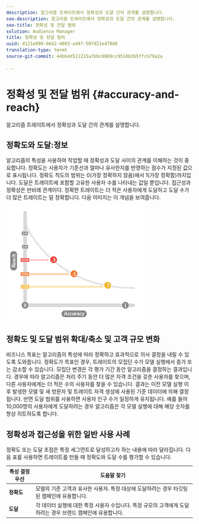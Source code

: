 ```yaml
---
description: 알고리즘 트레이트에서 정확성과 도달 간의 관계를 설명합니다.
seo-description: 알고리즘 트레이트에서 정확성과 도달 간의 관계를 설명합니다.
seo-title: 정확성 및 전달 범위
solution: Audience Manager
title: 정확성 및 전달 범위
uuid: d121e099-6642-4003-ad4f-507d21e478d8
translation-type: tm+mt
source-git-commit: 44bb4d511215a7bbc8889cc9518b3b5ffcb79a2a

---
```



# 정확성 및 전달 범위 {#accuracy-and-reach}

알고리즘 트레이트에서 정확성과 도달 간의 관계를 설명합니다.

<!-- c_accuracy_reach.xml -->

## 정확도와 도달:정보

알고리즘의 특성을 사용하여 작업할 때 정확성과 도달 사이의 관계를 이해하는 것이 중요합니다. 정확도는 사용자가 기준선과 얼마나 유사한지를 반영하는 점수가 지정된 값으로 표시됩니다. 정확도 척도의 범위는 0(가장 정확하지 않음)에서 1(가장 정확함)까지입니다. 도달은 트레이트에 포함할 고유한 사용자 수를 나타내는 값일 뿐입니다. 접근성과 정확성은 반비례 관계이다. 정확한 트레이트는 더 적은 사용자에게 도달하고 도달 수가 더 많은 트레이트는 덜 정확합니다. 다음 이미지는 이 개념을 보여줍니다.

![](assets/Reach_v_Accuracy.png)

## 정확도 및 도달 범위 확대/축소 및 고객 규모 변화

비즈니스 목표는 알고리즘의 특성에 따라 정확하고 효과적으로 의사 결정을 내릴 수 있도록 도와줍니다. 정확도가 목표인 경우, 트레이트의 모집단 수가 모델 실행에서 증가 또는 감소할 수 있습니다. 모집단 변경은 각 평가 기간 동안 알고리즘을 결정하는 결과입니다. 경우에 따라 알고리즘은 처리 주기 동안 더 많은 자격 조건을 갖춘 사용자를 찾으며, 다른 사용자에게는 더 적은 수의 사용자를 찾을 수 있습니다. 결과는 이전 모델 실행 이후 발생한 모델 및 새 방문자 및 트레이트 자격 생성에 사용된 기준 데이터에 의해 결정됩니다. 반면 도달 범위를 사용하면 사용자 인구 수가 일정하게 유지됩니다. 예를 들어 10,000명의 사용자에게 도달하려는 경우 알고리즘은 각 모델 실행에 대해 해당 숫자를 항상 히트하도록 합니다.

## 정확성과 접근성을 위한 일반 사용 사례

정확도 또는 도달 초점은 특정 세그먼트로 달성하고자 하는 내용에 따라 달라집니다. 다음 표를 사용하면 트레이트를 만들 때 정확도와 도달 수를 평가할 수 있습니다.

| 특성 결정 우선 | 도움말 찾기 |
|---|---|
| **정확도** | 모델의 기준 고객과 유사한 사용자. 특정 대상에 도달하려는 경우 타깃팅된 캠페인에 유용합니다. |
| **도달** | 각 데이터 실행에 대한 특정 사용자 수입니다. 특정 규모의 고객에게 도달하려는 경우 브랜드 캠페인에 유용합니다. |